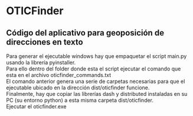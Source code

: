 # OTICFinder
Código del aplicativo para geoposición de direcciones en texto
---

Para generar el ejecutable windows hay que empaquetar el script main.py usando la librería pyinstaller.  
Para ello dentro del folder donde esta el script ejecutar el comando que esta en el archivo oticfinder_commands.txt  
El comando anterior genera una serie de carpetas necesarias para que el ejecutable ubicado en la dirección dist/oticfinder funcione.  
Finalmente, hay que copiar las librerías dash y distributed instaladas en su PC (su entorno python) a esta misma carpeta dist/oticfinder.  
Ejecutar el oticfinder.exe
